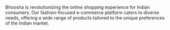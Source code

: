 Bhoosha is revolutionizing the online shopping experience for Indian consumers. Our fashion-focused e-commerce platform caters to diverse needs, 
offering a wide range of products tailored to the unique preferences of the Indian market.
